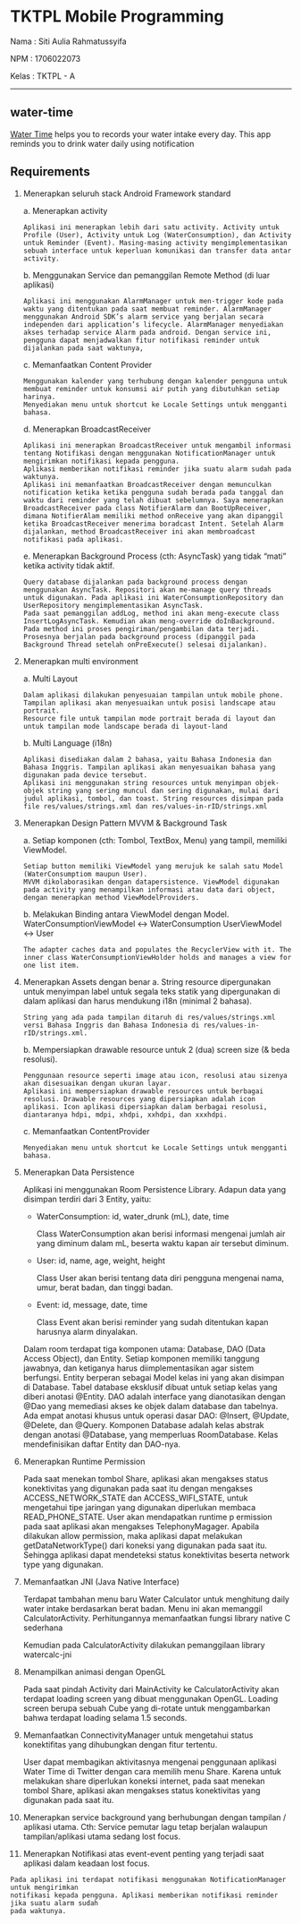 # TKTPL Mobile Programming

Nama    : Siti Aulia Rahmatussyifa

NPM     : 1706022073

Kelas   : TKTPL - A

* * *

## water-time
[Water Time](https://github.com/sarsyifa/water-time) helps you to records your water intake every day. This app reminds you to drink water daily using notification

## Requirements

1.  Menerapkan seluruh stack Android Framework standard

    a.  Menerapkan activity

        Aplikasi ini menerapkan lebih dari satu activity. Activity untuk Profile (User), Activity untuk Log (WaterConsumption), dan Activity untuk Reminder (Event). Masing-masing activity mengimplementasikan sebuah interface untuk keperluan komunikasi dan transfer data antar activity.

    b.  Menggunakan Service dan pemanggilan Remote Method (di luar aplikasi)

        Aplikasi ini menggunakan AlarmManager untuk men-trigger kode pada waktu yang ditentukan pada saat membuat reminder. AlarmManager menggunakan Android SDK’s alarm service yang berjalan secara independen dari application’s lifecycle. AlarmManager menyediakan akses terhadap service Alarm pada android. Dengan service ini, pengguna dapat menjadwalkan fitur notifikasi reminder untuk dijalankan pada saat waktunya,

    c.  Memanfaatkan Content Provider

        Menggunakan kalender yang terhubung dengan kalender pengguna untuk membuat reminder untuk konsumsi air putih yang dibutuhkan setiap harinya.
        Menyediakan menu untuk shortcut ke Locale Settings untuk mengganti bahasa.

    d.  Menerapkan BroadcastReceiver

        Aplikasi ini menerapkan BroadcastReceiver untuk mengambil informasi tentang Notifikasi dengan menggunakan NotificationManager untuk mengirimkan notifikasi kepada pengguna.
        Aplikasi memberikan notifikasi reminder jika suatu alarm sudah pada waktunya.
        Aplikasi ini memanfaatkan BroadcastReceiver dengan memunculkan notification ketika ketika pengguna sudah berada pada tanggal dan waktu dari reminder yang telah dibuat sebelumnya. Saya menerapkan BroadcastReceiver pada class NotifierAlarm dan BootUpReceiver, dimana NotifierAlam memiliki method onReceive yang akan dipanggil ketika BroadcastReceiver menerima boradcast Intent. Setelah Alarm dijalankan, method BroadcastReceiver ini akan membroadcast notifikasi pada aplikasi.


    e.  Menerapkan Background Process (cth: AsyncTask) yang tidak “mati” ketika activity tidak aktif.

        Query database dijalankan pada background process dengan menggunakan AsyncTask. Repositori akan me-manage query threads untuk digunakan. Pada aplikasi ini WaterConsumptionRepository dan UserRepository mengimplementasikan AsyncTask.
        Pada saat pemanggilan addLog, method ini akan meng-execute class InsertLogAsyncTask. Kemudian akan meng-override doInBackground. Pada method ini proses pengiriman/pengambilan data terjadi. Prosesnya berjalan pada background process (dipanggil pada Background Thread setelah onPreExecute() selesai dijalankan).

2.  Menerapkan multi environment

    a.  Multi Layout

        Dalam aplikasi dilakukan penyesuaian tampilan untuk mobile phone. Tampilan aplikasi akan menyesuaikan untuk posisi landscape atau portrait.
        Resource file untuk tampilan mode portrait berada di layout dan untuk tampilan mode landscape berada di layout-land

    b.  Multi Language (i18n)

        Aplikasi disediakan dalam 2 bahasa, yaitu Bahasa Indonesia dan Bahasa Inggris. Tampilan aplikasi akan menyesuaikan bahasa yang digunakan pada device tersebut.
        Aplikasi ini menggunakan string resources untuk menyimpan objek-objek string yang sering muncul dan sering digunakan, mulai dari judul aplikasi, tombol, dan toast. String resources disimpan pada file res/values/strings.xml dan res/values-in-rID/strings.xml

3.  Menerapkan Design Pattern MVVM & Background Task

    a.  Setiap komponen (cth: Tombol, TextBox, Menu) yang tampil, memiliki ViewModel.

        Setiap button memiliki ViewModel yang merujuk ke salah satu Model (WaterConsumptiom maupun User).
        MVVM dikolaborasikan dengan datapersistence. ViewModel digunakan pada activity yang menampilkan informasi atau data dari object, dengan menerapkan method ViewModelProviders.



    b.  Melakukan Binding antara ViewModel dengan Model.
        WaterConsumptionViewModel ↔ WaterConsumption
        UserViewModel ↔ User

        The adapter caches data and populates the RecyclerView with it. The inner class WaterConsumptionViewHolder holds and manages a view for one list item.

4.  Menerapkan Assets dengan benar
    a.  String resource dipergunakan untuk menyimpan label untuk segala teks statik yang dipergunakan di dalam aplikasi dan harus mendukung i18n (minimal 2 bahasa).

        String yang ada pada tampilan ditaruh di res/values/strings.xml versi Bahasa Inggris dan Bahasa Indonesia di res/values-in-rID/strings.xml.

    b.  Mempersiapkan drawable resource untuk 2 (dua) screen size (& beda resolusi).

        Penggunaan resource seperti image atau icon, resolusi atau sizenya akan disesuaikan dengan ukuran layar.
        Aplikasi ini mempersiapkan drawable resources untuk berbagai resolusi. Drawable resources yang dipersiapkan adalah icon aplikasi. Icon aplikasi dipersiapkan dalam berbagai resolusi, diantaranya hdpi, mdpi, xhdpi, xxhdpi, dan xxxhdpi.

    c.  Memanfaatkan ContentProvider

        Menyediakan menu untuk shortcut ke Locale Settings untuk mengganti bahasa.


5.  Menerapkan Data Persistence

    Aplikasi ini menggunakan Room Persistence Library. Adapun data yang disimpan terdiri dari 3 Entity, yaitu:
    -   WaterConsumption: id, water_drunk (mL), date, time

        Class WaterConsumption akan berisi informasi mengenai jumlah air yang diminum dalam mL, beserta waktu kapan air tersebut diminum.
    -   User: id, name, age, weight, height

        Class User akan berisi tentang data diri pengguna mengenai nama, umur, berat badan, dan tinggi badan.

    -   Event: id, message, date, time

        Class Event akan berisi reminder yang sudah ditentukan kapan harusnya alarm dinyalakan.

    Dalam room terdapat tiga komponen utama: Database, DAO (Data Access Object), dan Entity. Setiap komponen memiliki tanggung jawabnya, dan ketiganya harus diimplementasikan agar sistem berfungsi. Entity berperan sebagai Model kelas ini yang akan disimpan di Database. Tabel database eksklusif dibuat untuk setiap kelas yang diberi anotasi @Entity. DAO adalah interface yang dianotasikan dengan @Dao yang memediasi akses ke objek dalam database dan tabelnya. Ada empat anotasi khusus untuk operasi dasar DAO: @Insert, @Update, @Delete, dan @Query. Komponen Database adalah kelas abstrak dengan anotasi @Database, yang memperluas RoomDatabase. Kelas mendefinisikan daftar Entity dan DAO-nya.

6.  Menerapkan Runtime Permission

    Pada saat menekan tombol Share, aplikasi akan mengakses status konektivitas yang digunakan pada
    saat itu dengan mengakses ACCESS_NETWORK_STATE dan ACCESS_WIFI_STATE, untuk mengetahui tipe
    jaringan yang digunakan diperlukan membaca READ_PHONE_STATE. User akan mendapatkan runtime p
    ermission pada saat aplikasi akan mengakses TelephonyMagager. Apabila dilakukan allow permission,
    maka aplikasi dapat melakukan getDataNetworkType() dari koneksi yang digunakan pada saat itu.
    Sehingga aplikasi dapat mendeteksi status konektivitas beserta network type yang digunakan.

7.  Memanfaatkan JNI (Java Native Interface)

    Terdapat tambahan menu baru Water Calculator untuk menghitung daily water intake berdasarkan
    berat badan. Menu ini akan memanggil CalculatorActivity. Perhitungannya memanfaatkan fungsi
    library native C sederhana

    Kemudian pada CalculatorActivity dilakukan pemanggilaan library watercalc-jni

8.  Menampilkan animasi dengan OpenGL

    Pada saat pindah Activity dari MainActivity ke CalculatorActivity akan terdapat loading screen
    yang dibuat menggunakan OpenGL. Loading screen berupa sebuah Cube yang di-rotate untuk
    menggambarkan bahwa terdapat loading selama 1.5 seconds.

9.  Memanfaatkan ConnectivityManager untuk mengetahui status konektifitas yang dihubungkan dengan fitur tertentu.

    User dapat membagikan aktivitasnya mengenai penggunaan aplikasi Water Time di Twitter dengan
    cara memilih menu Share. Karena untuk melakukan share diperlukan koneksi internet, pada saat
    menekan tombol Share, aplikasi akan mengakses status konektivitas yang digunakan pada saat itu.

10.  Menerapkan service background yang berhubungan dengan tampilan / aplikasi utama. Cth: Service pemutar lagu tetap berjalan walaupun tampilan/aplikasi utama sedang lost focus.

11.  Menerapkan Notifikasi atas event-event penting yang terjadi saat aplikasi dalam keadaan lost focus.

    Pada aplikasi ini terdapat notifikasi menggunakan NotificationManager untuk mengirimkan
    notifikasi kepada pengguna. Aplikasi memberikan notifikasi reminder jika suatu alarm sudah
    pada waktunya.